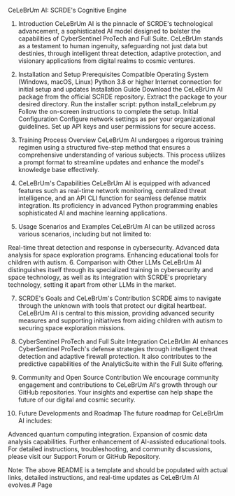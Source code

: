 CeLeBrUm AI: SCRDE's Cognitive Engine
1. Introduction
CeLeBrUm AI is the pinnacle of SCRDE's technological advancement, a sophisticated AI model designed to bolster the capabilities of CyberSentinel ProTech and Full Suite. CeLeBrUm stands as a testament to human ingenuity, safeguarding not just data but destinies, through intelligent threat detection, adaptive protection, and visionary applications from digital realms to cosmic ventures.

2. Installation and Setup
Prerequisites
Compatible Operating System (Windows, macOS, Linux)
Python 3.8 or higher
Internet connection for initial setup and updates
Installation Guide
Download the CeLeBrUm AI package from the official SCRDE repository.
Extract the package to your desired directory.
Run the installer script: python install_celebrum.py
Follow the on-screen instructions to complete the setup.
Initial Configuration
Configure network settings as per your organizational guidelines.
Set up API keys and user permissions for secure access.
3. Training Process Overview
CeLeBrUm AI undergoes a rigorous training regimen using a structured five-step method that ensures a comprehensive understanding of various subjects. This process utilizes a prompt format to streamline updates and enhance the model's knowledge base effectively.

4. CeLeBrUm's Capabilities
CeLeBrUm AI is equipped with advanced features such as real-time network monitoring, centralized threat intelligence, and an API CLI function for seamless defense matrix integration. Its proficiency in advanced Python programming enables sophisticated AI and machine learning applications.

5. Usage Scenarios and Examples
CeLeBrUm AI can be utilized across various scenarios, including but not limited to:

Real-time threat detection and response in cybersecurity.
Advanced data analysis for space exploration programs.
Enhancing educational tools for children with autism.
6. Comparison with Other LLMs
CeLeBrUm AI distinguishes itself through its specialized training in cybersecurity and space technology, as well as its integration with SCRDE's proprietary technology, setting it apart from other LLMs in the market.

7. SCRDE's Goals and CeLeBrUm's Contribution
SCRDE aims to navigate through the unknown with tools that protect our digital heartbeat. CeLeBrUm AI is central to this mission, providing advanced security measures and supporting initiatives from aiding children with autism to securing space exploration missions.

8. CyberSentinel ProTech and Full Suite Integration
CeLeBrUm AI enhances CyberSentinel ProTech's defense strategies through intelligent threat detection and adaptive firewall protection. It also contributes to the predictive capabilities of the AnalyticSuite within the Full Suite offering.

9. Community and Open Source Contribution
We encourage community engagement and contributions to CeLeBrUm AI's growth through our GitHub repositories. Your insights and expertise can help shape the future of our digital and cosmic security.

10. Future Developments and Roadmap
The future roadmap for CeLeBrUm AI includes:

Advanced quantum computing integration.
Expansion of cosmic data analysis capabilities.
Further enhancement of AI-assisted educational tools.
For detailed instructions, troubleshooting, and community discussions, please visit our Support Forum or GitHub Repository.

Note: The above README is a template and should be populated with actual links, detailed instructions, and real-time updates as CeLeBrUm AI evolves.# Page

